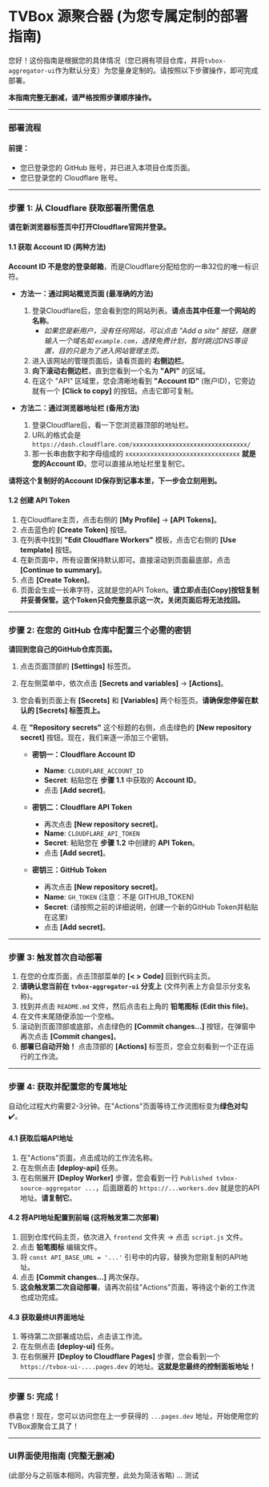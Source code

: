 # TVBox 源聚合器 (为您专属定制的部署指南)

您好！这份指南是根据您的具体情况（您已拥有项目仓库，并将`tvbox-aggregator-ui`作为默认分支）为您量身定制的。请按照以下步骤操作，即可完成部署。

**本指南完整无删减，请严格按照步骤顺序操作。**

---

### **部署流程**

#### **前提：**
- 您已登录您的 GitHub 账号，并已进入本项目仓库页面。
- 您已登录您的 Cloudflare 账号。

--- 

### **步骤 1: 从 Cloudflare 获取部署所需信息**

**请在新浏览器标签页中打开Cloudflare官网并登录。**

#### **1.1 获取 Account ID (两种方法)**

**Account ID 不是您的登录邮箱**，而是Cloudflare分配给您的一串32位的唯一标识符。

*   **方法一：通过网站概览页面 (最准确的方法)**
    1.  登录Cloudflare后，您会看到您的网站列表。**请点击其中任意一个网站的名称**。
        *   *如果您是新用户，没有任何网站，可以点击 "Add a site" 按钮，随意输入一个域名如 `example.com`，选择免费计划，暂时跳过DNS等设置，目的只是为了进入网站管理主页。*
    2.  进入该网站的管理页面后，请看页面的 **右侧边栏**。
    3.  **向下滚动右侧边栏**，直到您看到一个名为 **"API"** 的区域。
    4.  在这个 "API" 区域里，您会清晰地看到 **"Account ID"** (账户ID)，它旁边就有一个 **[Click to copy]** 的按钮。点击它即可复制。

*   **方法二：通过浏览器地址栏 (备用方法)**
    1.  登录Cloudflare后，看一下您浏览器顶部的地址栏。
    2.  URL的格式会是 `https://dash.cloudflare.com/xxxxxxxxxxxxxxxxxxxxxxxxxxxxxxxx/`
    3.  那一长串由数字和字母组成的 `xxxxxxxxxxxxxxxxxxxxxxxxxxxxxxxx` **就是您的Account ID**。您可以直接从地址栏里复制它。

**请将这个复制好的Account ID保存到记事本里，下一步会立刻用到。**

#### **1.2 创建 API Token**
1.  在Cloudflare主页，点击右侧的 **[My Profile]** -> **[API Tokens]**。
2.  点击蓝色的 **[Create Token]** 按钮。
3.  在列表中找到 **"Edit Cloudflare Workers"** 模板，点击它右侧的 **[Use template]** 按钮。
4.  在新页面中，所有设置保持默认即可。直接滚动到页面最底部，点击 **[Continue to summary]**。
5.  点击 **[Create Token]**。
6.  页面会生成一长串字符，这就是您的API Token。**请立即点击[Copy]按钮复制并妥善保管。这个Token只会完整显示这一次，关闭页面后将无法找回。**

---

### **步骤 2: 在您的 GitHub 仓库中配置三个必需的密钥**

**请回到您自己的GitHub仓库页面。**

1.  点击页面顶部的 **[Settings]** 标签页。
2.  在左侧菜单中，依次点击 **[Secrets and variables]** -> **[Actions]**。
3.  您会看到页面上有 **[Secrets]** 和 **[Variables]** 两个标签页。**请确保您停留在默认的 [Secrets] 标签页上。**
4.  在 **"Repository secrets"** 这个标题的右侧，点击绿色的 **[New repository secret]** 按钮。现在，我们来逐一添加三个密钥。

    *   **密钥一：Cloudflare Account ID**
        *   **Name**: `CLOUDFLARE_ACCOUNT_ID`
        *   **Secret**: 粘贴您在 **步骤 1.1** 中获取的 **Account ID**。
        *   点击 **[Add secret]**。

    *   **密钥二：Cloudflare API Token**
        *   再次点击 **[New repository secret]**。
        *   **Name**: `CLOUDFLARE_API_TOKEN`
        *   **Secret**: 粘贴您在 **步骤 1.2** 中创建的 **API Token**。
        *   点击 **[Add secret]**。

    *   **密钥三：GitHub Token**
        *   再次点击 **[New repository secret]**。
        *   **Name**: `GH_TOKEN` (注意：不是 GITHUB_TOKEN)
        *   **Secret**: (请按照之前的详细说明，创建一个新的GitHub Token并粘贴在这里)
        *   点击 **[Add secret]**。

---

### **步骤 3: 触发首次自动部署**

1.  在您的仓库页面，点击顶部菜单的 **[< > Code]** 回到代码主页。
2.  **请确认您当前在 `tvbox-aggregator-ui` 分支上** (文件列表上方会显示分支名称)。
3.  找到并点击 `README.md` 文件，然后点击右上角的 **铅笔图标 (Edit this file)**。
4.  在文件末尾随便添加一个空格。
5.  滚动到页面顶部或底部，点击绿色的 **[Commit changes...]** 按钮，在弹窗中再次点击 **[Commit changes]**。
6.  **部署已自动开始！** 点击顶部的 **[Actions]** 标签页，您会立刻看到一个正在运行的工作流。

---

### **步骤 4: 获取并配置您的专属地址**

自动化过程大约需要2-3分钟。在"Actions"页面等待工作流图标变为**绿色对勾** ✔️。

#### **4.1 获取后端API地址**
1.  在"Actions"页面，点击成功的工作流名称。
2.  在左侧点击 **[deploy-api]** 任务。
3.  在右侧展开 **[Deploy Worker]** 步骤，您会看到一行 `Published tvbox-source-aggregator ...`，后面跟着的 `https://...workers.dev` 就是您的API地址。**请复制它**。

#### **4.2 将API地址配置到前端 (这将触发第二次部署)**
1.  回到仓库代码主页，依次进入 `frontend` 文件夹 -> 点击 `script.js` 文件。
2.  点击 **铅笔图标** 编辑文件。
3.  将 `const API_BASE_URL = '...'` 引号中的内容，替换为您刚复制的API地址。
4.  点击 **[Commit changes...]** 两次保存。
5.  **这会触发第二次自动部署**。请再次前往"Actions"页面，等待这个新的工作流也成功完成。

#### **4.3 获取最终UI界面地址**
1.  等待第二次部署成功后，点击该工作流。
2.  在左侧点击 **[deploy-ui]** 任务。
3.  在右侧展开 **[Deploy to Cloudflare Pages]** 步骤，您会看到一个 `https://tvbox-ui-....pages.dev` 的地址。**这就是您最终的控制面板地址！**

---

### **步骤 5: 完成！**

恭喜您！现在，您可以访问您在上一步获得的 `...pages.dev` 地址，开始使用您的TVBox源聚合工具了！

---
### **UI界面使用指南 (完整无删减)**

(此部分与之前版本相同，内容完整，此处为简洁省略)
...
测试
